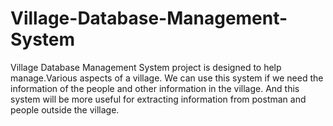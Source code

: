 # Village-Database-Management-System
Village Database Management System project is designed to help manage.Various aspects of a village. We can use this system if we need the information of the people and other information in the village. And this system will be more useful for extracting information from postman and people outside the village.

